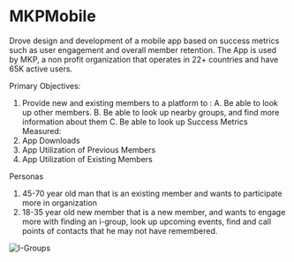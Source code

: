 # MKPMobile
Drove design and development of a mobile app based on success metrics such as user engagement and overall member retention. 
The App is used by MKP, a non profit organization that operates in 22+ countries and have 65K active users. 


Primary Objectives:
1. Provide new and existing members to a platform to : 
   A. Be able to look up other members.
   B. Be able to look up nearby groups, and find more information about them
   C. Be able to look up 
Success Metrics Measured:
1. App Downloads
2. App Utilization of Previous Members
3. App Utilization of Existing Members

Personas
1. 45-70 year old man that is an existing member and wants to participate more in organization
2. 18-35 year old new member that is a new member, and wants to engage more with finding an i-group, look up upcoming events, find and call points of contacts that he may not have remembered.


![I-Groups](https://user-images.githubusercontent.com/29704847/97125210-6658f480-16f0-11eb-8702-7a2933cfbc39.jpg?v=4&s=10)


